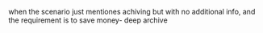 when the scenario just mentiones achiving but with no additional info, and the requirement is to save money- deep archive

